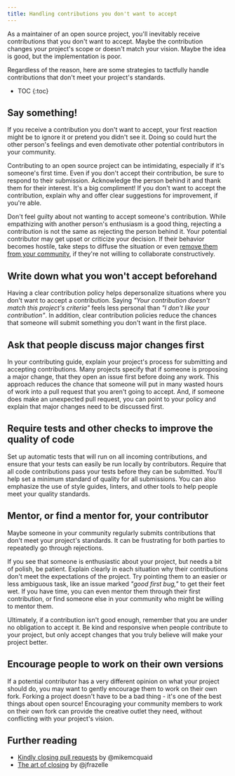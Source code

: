 ```yaml
---
title: Handling contributions you don't want to accept
---
```


As a maintainer of an open source project, you'll inevitably receive contributions that you don't want to accept. Maybe the contribution changes your project's scope or doesn't match your vision. Maybe the idea is good, but the implementation is poor.

Regardless of the reason, here are some strategies to tactfully handle contributions that don't meet your project's standards.

* TOC
{:toc}

## Say something!

If you receive a contribution you don't want to accept, your first reaction might be to ignore it or pretend you didn't see it. Doing so could hurt the other person's feelings and even demotivate other potential contributors in your community.

Contributing to an open source project can be intimidating, especially if it's someone's first time. Even if you don't accept their contribution, be sure to respond to their submission. Acknowledge the person behind it and thank them for their interest. It's a big compliment! If you don't want to accept the contribution, explain why and offer clear suggestions for improvement, if you're able.

Don't feel guilty about not wanting to accept someone's contribution. While empathizing with another person's enthusiasm is a good thing, rejecting a contribution is not the same as rejecting the person behind it. Your potential contributor may get upset or criticize your decision. If their behavior becomes hostile, take steps to diffuse the situation or even [remove them from your community](../conduct), if they're not willing to collaborate constructively.

## Write down what you won't accept beforehand

Having a clear contribution policy helps depersonalize situations where you don't want to accept a contribution. Saying _"Your contribution doesn't match this project's criteria"_ feels less personal than _"I don't like your contribution"_. In addition, clear contribution policies reduce the chances that someone will submit something you don't want in the first place.

## Ask that people discuss major changes first

In your contributing guide, explain your project's process for submitting and accepting contributions. Many projects specify that if someone is proposing a major change, that they open an issue first before doing any work. This approach reduces the chance that someone will put in many wasted hours of work into a pull request that you aren't going to accept. And, if someone does make an unexpected pull request, you can point to your policy and explain that major changes need to be discussed first.

## Require tests and other checks to improve the quality of code

Set up automatic tests that will run on all incoming contributions, and ensure that your tests can easily be run locally by contributors. Require that all code contributions pass your tests before they can be submitted. You'll help set a minimum standard of quality for all submissions. You can also emphasize the use of style guides, linters, and other tools to help people meet your quality standards.

## Mentor, or find a mentor for, your contributor

Maybe someone in your community regularly submits contributions that don't meet your project's standards. It can be frustrating for both parties to repeatedly go through rejections.

If you see that someone is enthusiastic about your project, but needs a bit of polish, be patient. Explain clearly in each situation why their contributions don't meet the expectations of the project. Try pointing them to an easier or less ambiguous task, like an issue marked _"good first bug,"_ to get their feet wet. If you have time, you can even mentor them through their first contribution, or find someone else in your community who might be willing to mentor them.

Ultimately, if a contribution isn't good enough, remember that you are under no obligation to accept it. Be kind and responsive when people contribute to your project, but only accept changes that you truly believe will make your project better.

## Encourage people to work on their own versions

If a potential contributor has a very different opinion on what your project should do, you may want to gently encourage them to work on their own fork. Forking a project doesn't have to be a bad thing - it's one of the best things about open source! Encouraging your community members to work on their own fork can provide the creative outlet they need, without conflicting with your project's vision.

## Further reading

* [Kindly closing pull requests](https://github.com/blog/2124-kindly-closing-pull-requests ) by @mikemcquaid
* [The art of closing](https://blog.jessfraz.com/post/the-art-of-closing/) by @jfrazelle
